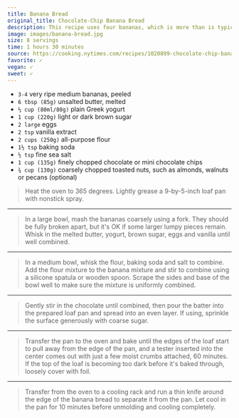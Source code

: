 ```yaml
---
title: Banana Bread
original_title: Chocolate-Chip Banana Bread
description: This recipe uses four bananas, which is more than is typical for a single loaf. The natural sugars from the ripe, brown bananas keep the bread incredibly moist for up to one week, even sliced. The high moisture of the batter can make it tricky to determine doneness, so take care not to underbake the the loaf. It should have a dry, shiny, cracked surface, and a tester inserted into the thickest portion should come out with a few moist crumbs attached. Serve this banana bread for breakfast or brunch, or even as a simple dessert, topped with a scoop of coffee ice cream.
image: images/banana-bread.jpg
size: 8 servings
time: 1 hours 30 minutes
source: https://cooking.nytimes.com/recipes/1020899-chocolate-chip-banana-bread
favorite: ✓
vegan: ✓
sweet: ✓
---
```


* `3-4` very ripe medium bananas, peeled
* `6 tbsp (85g)` unsalted butter, melted
* `⅓ cup (80ml/80g)` plain Greek yogurt
* `1 cup (220g)` light or dark brown sugar
* `2 large` eggs
* `2 tsp` vanilla extract
* `2 cups (250g)` all-purpose flour
* `1½ tsp` baking soda
* `½ tsp` fine sea salt
* `1 cup (135g)` finely chopped chocolate or mini chocolate chips
* `¾ cup (130g)` coarsely chopped toasted nuts, such as almonds, walnuts or pecans (optional)

> Heat the oven to 365 degrees. Lightly grease a 9-by-5-inch loaf pan with nonstick spray.

---

> In a large bowl, mash the bananas coarsely using a fork. They should be fully broken apart, but it's OK if some larger lumpy pieces remain. Whisk in the melted butter, yogurt, brown sugar, eggs and vanilla until well combined.

---

> In a medium bowl, whisk the flour, baking soda and salt to combine. Add the flour mixture to the banana mixture and stir to combine using a silicone spatula or wooden spoon. Scrape the sides and base of the bowl well to make sure the mixture is uniformly combined.

---

> Gently stir in the chocolate until combined, then pour the batter into the prepared loaf pan and spread into an even layer. If using, sprinkle the surface generously with coarse sugar.

---

> Transfer the pan to the oven and bake until the edges of the loaf start to pull away from the edge of the pan, and a tester inserted into the center comes out with just a few moist crumbs attached, 60 minutes. If the top of the loaf is becoming too dark before it's baked through, loosely cover with foil.

---

> Transfer from the oven to a cooling rack and run a thin knife around the edge of the banana bread to separate it from the pan. Let cool in the pan for 10 minutes before unmolding and cooling completely.
